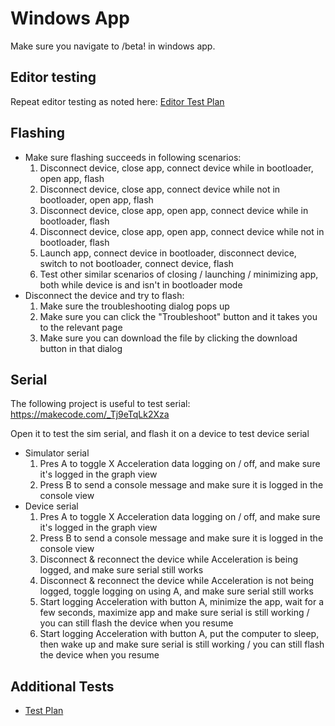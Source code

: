 # Windows App

Make sure you navigate to /beta! in windows app.

## Editor testing

Repeat editor testing as noted here: [Editor Test Plan](/release-tests/editor)

## Flashing

* Make sure flashing succeeds in following scenarios: 
    1. Disconnect device, close app, connect device while in bootloader, open app, flash
    2. Disconnect device, close app, connect device while not in bootloader, open app, flash
    3. Disconnect device, close app, open app, connect device while in bootloader, flash
    4. Disconnect device, close app, open app, connect device while not in bootloader, flash
    5. Launch app, connect device in bootloader, disconnect device, switch to not bootloader, connect device, flash
    6. Test other similar scenarios of closing / launching / minimizing app, both while device is and isn't in bootloader mode
*  Disconnect the device and try to flash: 
    1. Make sure the troubleshooting dialog pops up
    2. Make sure you can click the "Troubleshoot" button and it takes you to the relevant page
    3. Make sure you can download the file by clicking the download button in that dialog

## Serial

The following project is useful to test serial: https://makecode.com/_Tj9eTqLk2Xza

Open it to test the sim serial, and flash it on a device to test device serial

* Simulator serial 
  1. Pres A to toggle X Acceleration data logging on / off, and make sure it's logged in the graph view
  2.  Press B to send a console message and make sure it is logged in the console view
* Device serial 
    1. Pres A to toggle X Acceleration data logging on / off, and make sure it's logged in the graph view
    2. Press B to send a console message and make sure it is logged in the console view
    3. Disconnect & reconnect the device while Acceleration is being logged, and make sure serial still works
    4. Disconnect & reconnect the device while Acceleration is not being logged, toggle logging on using A, and make sure serial still works
    5. Start logging Acceleration with button A, minimize the app, wait for a few seconds, maximize app and make sure serial is still working / you can still flash the device when you resume
    6. Start logging Acceleration with button A, put the computer to sleep, then wake up and make sure serial is still working / you can still flash the device when you resume

## Additional Tests

* [Test Plan](/testplan)